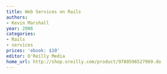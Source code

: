 ```yaml
---
title: Web Services on Rails
authors:
- Kevin Marshall
year: 2006
categories:
- Rails
- services
prices: 'ebook: $10'
editor: O'Reilly Media
home_url: http://shop.oreilly.com/product/9780596527969.do
---
```

